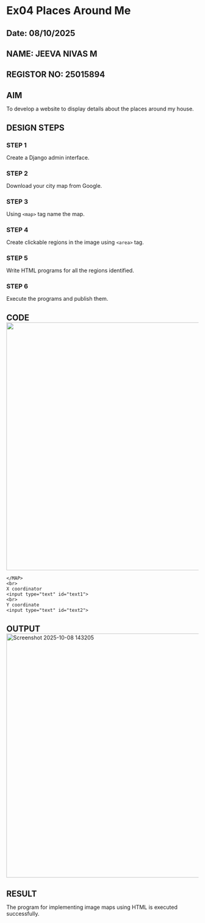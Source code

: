 # Ex04 Places Around Me
## Date: 08/10/2025
## NAME: JEEVA NIVAS M
## REGISTOR NO: 25015894

## AIM
To develop a website to display details about the places around my house.

## DESIGN STEPS

### STEP 1
Create a Django admin interface.

### STEP 2
Download your city map from Google.

### STEP 3
Using ```<map>``` tag name the map.

### STEP 4
Create clickable regions in the image using ```<area>``` tag.

### STEP 5
Write HTML programs for all the regions identified.

### STEP 6
Execute the programs and publish them.

## CODE


<!DOCTYPE html>
<html lang="en">
<head>
    <meta charset="UTF-8">
    <meta name="viewport" content="width=device-width, initial-scale=1.0">
    <title>Document</title>
</head>
<style>
    *{margin: 0;}
</style>
<script>
    function coordinate(event){
        let x=event.clientX;
        let y=event.clientY;
        document.getElementById("text1").value=x;
        document.getElementById("text2").value=y;
    }
</script>
<body>
    <img src="c:\Users\jeeva\Pictures\Screenshots\Screenshot 2025-10-08 143205.png" width="1500" height="650" usemap="#MapNew" onmousemove="coordinate(event)">
    <MAP name="MapNew">
        <area shape="rect" coords="198,294,240,313" href="https://apolloartsandsciencecollegechennai.ac.in/" Title="Apollo Arts And Science" >
        <area shape="rect" coords="297,330,380,393" href="https://www.saveetha.ac.in/" Title="Saveetha Engineering College" >
        <area shape="rect" coords="943,117,1000,184" href="https://sapoly.edu.in/" Title="SA Polytechnic College" >
        <area shape="rect" coords="1152,280,1227,328" href="https://www.sriramachandra.edu.in/" Title="Sri Ramachandra Hospitals" >
        <area shape="rect" coords="928,10,1005,13" href="https://www.mahalakshmi.edu.in/" Title="Mahalakshmi Women's College" >
        <area shape="rect" coords="1143,211,1209,254" href="https://www.alphagroup.edu.in/" Title="Alpha Arts And Science College" >

    </MAP>
    <br>
    X coordinator
    <input type="text" id="text1">
    <br>
    Y coordinate
    <input type="text" id="text2">
</body>
</html>



## OUTPUT
<img width="1224" height="640" alt="Screenshot 2025-10-08 143205" src="https://github.com/user-attachments/assets/993812b1-e172-46cd-9db2-1aa6fcfe9f46" />








## RESULT
The program for implementing image maps using HTML is executed successfully.
